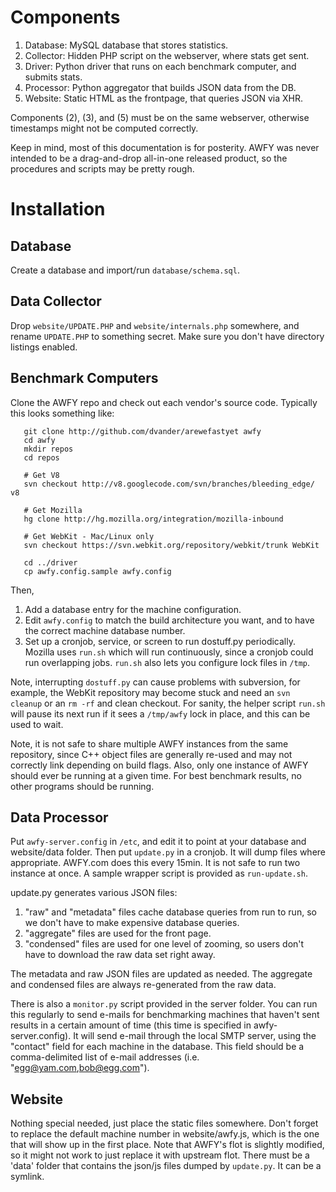 Components
==========

1. Database: MySQL database that stores statistics.
2. Collector: Hidden PHP script on the webserver, where stats get sent.
3. Driver: Python driver that runs on each benchmark computer, and submits stats.
4. Processor: Python aggregator that builds JSON data from the DB.
5. Website: Static HTML as the frontpage, that queries JSON via XHR.

Components (2), (3), and (5) must be on the same webserver, otherwise timestamps might not be computed correctly.

Keep in mind, most of this documentation is for posterity. AWFY was never intended to be a drag-and-drop all-in-one released product, so the procedures and scripts may be pretty rough.

Installation
============

Database
--------
Create a database and import/run `database/schema.sql`.

Data Collector
--------------
Drop `website/UPDATE.PHP` and `website/internals.php` somewhere, and rename `UPDATE.PHP` to something secret. Make sure you don't have directory listings enabled.

Benchmark Computers
-------------------

Clone the AWFY repo and check out each vendor's source code. Typically this looks something like:

       git clone http://github.com/dvander/arewefastyet awfy
       cd awfy
       mkdir repos
       cd repos

       # Get V8
       svn checkout http://v8.googlecode.com/svn/branches/bleeding_edge/ v8

       # Get Mozilla
       hg clone http://hg.mozilla.org/integration/mozilla-inbound

       # Get WebKit - Mac/Linux only
       svn checkout https://svn.webkit.org/repository/webkit/trunk WebKit

       cd ../driver
       cp awfy.config.sample awfy.config

Then,

1. Add a database entry for the machine configuration.
2. Edit `awfy.config` to match the build architecture you want, and to have the correct machine database number.
3. Set up a cronjob, service, or screen to run dostuff.py periodically. Mozilla uses `run.sh` which will run continuously, since a cronjob could run overlapping jobs. `run.sh` also lets you configure lock files in `/tmp`.

Note, interrupting `dostuff.py` can cause problems with subversion, for example, the WebKit repository may become stuck and need an `svn cleanup` or an `rm -rf` and clean checkout. For sanity, the helper script `run.sh` will pause its next run if it sees a `/tmp/awfy` lock in place, and this can be used to wait.

Note, it is not safe to share multiple AWFY instances from the same repository, since C++ object files are generally re-used and may not correctly link depending on build flags. Also, only one instance of AWFY should ever be running at a given time. For best benchmark results, no other programs should be running.
   
Data Processor
--------------
Put `awfy-server.config` in `/etc`, and edit it to point at your database and website/data folder. Then put `update.py` in a cronjob. It will dump files where appropriate. AWFY.com does this every 15min. It is not safe to run two instance at once. A sample wrapper script is provided as `run-update.sh`.

update.py generates various JSON files:

1. "raw" and "metadata" files cache database queries from run to run, so we don't have to make expensive database queries.
2. "aggregate" files are used for the front page.
3. "condensed" files are used for one level of zooming, so users don't have to download the raw data set right away.
   
The metadata and raw JSON files are updated as needed. The aggregate and condensed files are always re-generated from the raw data.

There is also a `monitor.py` script provided in the server folder. You can run this regularly to send e-mails for benchmarking machines that haven't sent results in a certain amount of time (this time is specified in awfy-server.config). It will send e-mail through the local SMTP server, using the "contact" field for each machine in the database. This field should be a comma-delimited list of e-mail addresses (i.e. "egg@yam.com,bob@egg.com").

Website
-------
Nothing special needed, just place the static files somewhere. Don't forget to replace the default machine number in website/awfy.js, which is the one that will show up in the first place. Note that AWFY's flot is slightly modified, so it might not work to just replace it with upstream flot. There must be a 'data' folder that contains the json/js files dumped by `update.py`. It can be a symlink.
